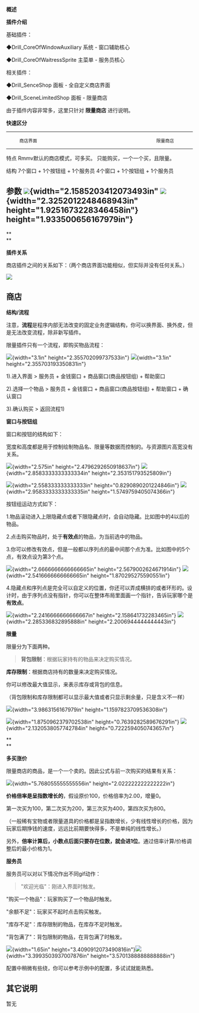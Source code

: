 **概述**

**插件介绍**

基础插件：

◆Drill_CoreOfWindowAuxiliary 系统 - 窗口辅助核心

◆Drill_CoreOfWaitressSprite 主菜单 - 服务员核心

相关插件：

◆Drill_SenceShop 面板 - 全自定义商店界面

◆Drill_SceneLimitedShop 面板 - 限量商店

由于插件内容非常多，这里只针对 **限量商店** 进行说明。

**快速区分**

  ----------------------------------------------------------------------------------------------------------------
         商店界面                                             限量商店
  ------ ---------------------------------------------------- ----------------------------------------------------
  特点   Rmmv默认的商店模式，可多买。                         只能购买，一个一个买，且限量。

  结构   7个窗口 + 1个按钮组 + 1个服务员                      4个窗口 + 1个按钮组 + 1个服务员

  参数   ![](media/image1.png){width="2.1585203412073493in"   ![](media/image2.png){width="2.3252012248468943in"
         height="1.9251673228346458in"}                       height="1.933500656167979in"}
  ----------------------------------------------------------------------------------------------------------------

**\
**

**插件关系**

商店插件之间的关系如下：（两个商店界面功能相似，但实际并没有任何关系。）

![](media/image4.emf)

## **商店**

**结构/流程**

注意，**流程**是程序内部无法改变的固定业务逻辑结构，你可以换界面、换外皮，但是无法改变流程，除非新写插件。

限量插件只有一个流程，即购买物品流程：

![](media/image5.jpeg){width="3.1in" height="2.355702099737533in"}
![](media/image6.jpeg){width="3.1in" height="2.355703193350831in"}

1).进入界面 \> 服务员 + 金钱窗口 + 商品窗口(商品按钮组) + 帮助窗口

2).选择一个物品 \> 服务员 + 金钱窗口 + 商品窗口(商品按钮组) + 帮助窗口 +
确认窗口

3).确认购买 \> 返回流程1)

**窗口与按钮组**

窗口和按钮的结构如下：

宽度和高度都是用于控制绘制物品名、限量等数据而控制的。与资源图片高宽没有关系。

![](media/image7.jpeg){width="2.575in" height="2.4796292650918637in"}
![](media/image8.png){width="2.8583333333333334in"
height="2.353151793525809in"}

![](media/image9.jpeg){width="2.558333333333333in"
height="0.8290890201224846in"}
![](media/image10.png){width="2.9583333333333335in"
height="1.5749759405074366in"}

按钮组运动方式如下：

1.物品滚动进入上限隐藏点或者下限隐藏点时，会自动隐藏。比如图中的4以后的物品。

2.点击购买物品时，处于**有效点**的物品，为当前选中的物品。

3.你可以修改有效点，但是一般都以序列点的最中间那个点为准。比如图中的5个点，有效点设为第3个点。

![](media/image11.png){width="2.6666666666666665in"
height="2.5679002624671914in"}
![](media/image12.jpeg){width="2.5416666666666665in"
height="1.870295275590551in"}

4.隐藏点和序列点是完全可以自定义的位置，你还可以弄成横排的或者环形的。设计时，由于序列点没有指针，你可以在整体布局里面画一个指针，告诉玩家哪个是**有效点**。

![](media/image13.jpeg){width="2.2416666666666667in"
height="2.158641732283465in"}
![](media/image14.jpeg){width="2.285336832895888in"
height="2.2006944444444443in"}

**限量**

限量分为下面两种。

> **背包限制**：根据玩家持有的物品来决定购买情况。

**库存限制**：根据商店持有的数量来决定购买情况。

你可以修改最大值显示，来表示库存或背包的信息。

（背包限制和库存限制都可以显示最大值或者只显示剩余量，只是含义不一样）

![](media/image15.png){width="3.9863156167979in"
height="1.1597823709536308in"}

![](media/image16.png){width="1.8750962379702538in"
height="0.7639282589676291in"}
![](media/image17.png){width="2.1320538057742784in"
height="0.7222594050743657in"}

**\
**

**多买涨价**

限量商店的商品，是一个一个卖的。因此公式与前一次购买的结果有关系：

![](media/image18.jpeg){width="5.768055555555556in"
height="2.022222222222222in"}

**价格倍率是呈指数增长的**，假设原价100，价格倍率为2.00，增量0。

第一次买为100，第二次买为200，第三次买为400，第四次买为800。

（一般稀有宝物或者限量道具的价格都是呈指数增长，少有线性增长的价格，因为玩家后期挣钱的速度，远远比前期要快得多，不是单纯的线性增长。）

另外，**倍率计算后，小数点后面只要存在位数，就会进1位**。通过倍率计算/价格调整后的最小价格为1。

**服务员**

服务员可以对以下情况作出不同gif动作：

> \"欢迎光临\"：刚进入界面时触发。

\"购买一个物品\"：玩家购买了一个物品时触发。

\"余额不足\"：玩家买不起时点击购买触发。

\"库存不足\"：库存限制的物品，在库存不足时触发。

\"背包满了\"：背包限制的物品，在背包满了时触发。

![](media/image19.png){width="1.65in"
height="3.4090912073490816in"}![](media/image20.png){width="3.3993503937007876in"
height="3.5701388888888888in"}

配置中稍微有些绕，你可以参考示例中的配置，多试试就能熟悉。

## **其它说明**

暂无
